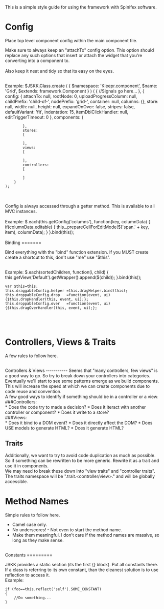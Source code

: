 This is a simple style guide for using the framework with Spinifex software.

Config
======


Place top level component config within the main component file.

Make sure to always keep an "attachTo" config option. This option should replace
any such options that insert or attach the widget that you're converting into
a component to. 
<br>
<br>
Also keep it neat and tidy so that its easy on the eyes.
<br>
<br>

Example:
	$JSKK.Class.create
	(
		{
			$namespace:	'Kleepr.component',
			$name:		'Grid',
			$extends:	framework.Component
		}
	)
	(
		{
			//Signals go here...
		},
		{
			config:
			{
				attachTo:				null,
				rootNode:				0,
				uploadProgressColumn:	null,
				childPrefix:			'child-of-',
				nodePrefix:				'grid-',
				container:				null,
				columns:				{},
				store:					null,
				width:					null,
				height:					null,
				expandOnOver:			false,
				stripes:				false,
				defaultVariant:			'fit',
				indentation:			15,
				itemDblClickHandler:	null,
				editTriggerTimeout:		0
			},
			components:
			{
				
			},
			stores:
			[
				
			],
			views:
			[
				
			],
			controllers:
			[
				
			]
		}
	);

<br>
<br>
Config is always accessed through a getter method. This is available to all MVC instances.
<br>
<br>
Example:
	$.each(this.getConfig('columns'), function(key, columnData)
	{
		if(columnData.editable) {
			this._prepareCellForEditMode($('span.' + key, item), columnData);
		}
	}.bind(this));

<br>
<br>
Binding
=======

Bind everything with the "bind" function extension. If you MUST create create a shortcut to this, don't use "me" use "$this".

<br>
Example:
	$.each(sortedChildren, function(i, child)
	{
		this.getView('Default').getWrapper().append($(child));
	}.bind(this));
	
	var $this=this;
	this.draggableConfig.helper	=this.dragHelper.bind(this);
	this.droppableConfig.drop	=function(event, ui) {$this.dropHandler(this, event, ui);};
	this.droppableConfig.over	=function(event, ui) {$this.dragOverHandler(this, event, ui);};

<br>
<br>

Controllers, Views & Traits
===========================

A few rules to follow here.

<br>
Controllers & Views
-----------
Seems that "many controllers, few views" is a good way to go.
So try to break down your controllers into categories. Eventually we'll start to see some patterns emerge as we
build components. This will increase the speed at which we can create components due to code reuse and convention.
<br>
A few good ways to identify if something should be in a controller or a view:
<br>
###Controllers:
<br>
* Does the code try to made a decision?
* Does it iteract with another controller or component?
* Does it write to a store?
<br>
###Views:
<br>
* Does it bind to a DOM event?
* Does it directly affect the DOM?
* Does USE models to generate HTML?
* Does it generate HTML?
<br>

Traits
------
Additionally, we want to try to avoid code duplication as much as possible. So if something can be rewritten to be
more generic. Rewrite it as a trait and use it in components.
<br>
We may need to break these down into "view traits" and "controller traits".
<br>
The traits namespace will be "<projectName>.trait.<controller/view>.<traitName>" and will be globally accessible.
<br>


Method Names
============

Simple rules to follow here.
<br>
* Camel case only.
* No underscores! - Not even to start the method name.
* Make them meaningful. I don't care if the method names are massive, so long as they make sense.
<br>
Constants
=========

JSKK provides a static section (its the first {} block). Put all constants there.
If a class is referring to its own constant, than the cleanest solution is to use reflection to access it.
<br>
Example:

	if (foo==this.reflect('self').SOME_CONSTANT)
	{
		//Do something...
	}

<br>
<br>